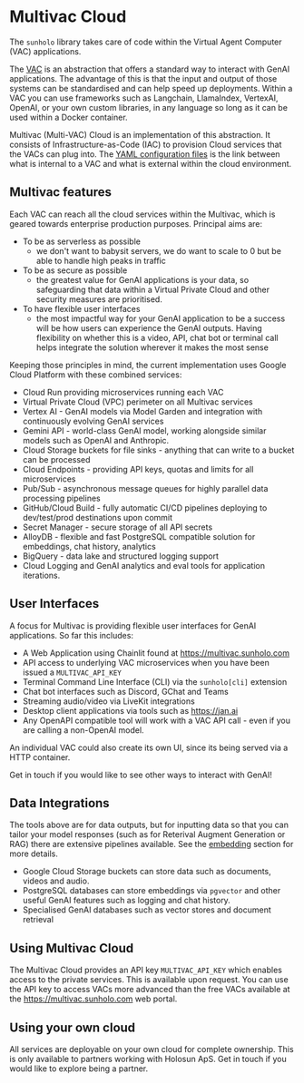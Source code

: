 # Multivac Cloud

The `sunholo` library takes care of code within the Virtual Agent Computer (VAC) applications.  

The [VAC](../VACs) is an abstraction that offers a standard way to interact with GenAI applications.  The advantage of this is that the input and output of those systems can be standardised and can help speed up deployments.  Within a VAC you can use frameworks such as Langchain, LlamaIndex, VertexAI, OpenAI, or your own custom libraries, in any language so long as it can be used within a Docker container.

Multivac (Multi-VAC) Cloud is an implementation of this abstraction.  It consists of Infrastructure-as-Code (IAC) to provision Cloud services that the VACs can plug into.  The [YAML configuration files](../config) is the link between what is internal to a VAC and what is external within the cloud environment.

## Multivac features

Each VAC can reach all the cloud services within the Multivac, which is geared towards enterprise production purposes.  Principal aims are:

* To be as serverless as possible 
    - we don't want to babysit servers, we do want to scale to 0 but be able to handle high peaks in traffic
* To be as secure as possible
    - the greatest value for GenAI applications is your data, so safeguarding that data within a Virtual Private Cloud and other security measures are prioritised.
* To have flexible user interfaces
    - the most impactful way for your GenAI application to be a success will be how users can experience the GenAI outputs.  Having flexibility on whether this is a video, API, chat bot or terminal call helps integrate the solution wherever it makes the most sense

Keeping those principles in mind, the current implementation uses Google Cloud Platform with these combined services:

* Cloud Run providing microservices running each VAC
* Virtual Private Cloud (VPC) perimeter on all Multivac services
* Vertex AI - GenAI models via Model Garden and integration with continuously evolving GenAI services
* Gemini API - world-class GenAI model, working alongside similar models such as OpenAI and Anthropic.
* Cloud Storage buckets for file sinks - anything that can write to a bucket can be processed
* Cloud Endpoints - providing API keys, quotas and limits for all microservices
* Pub/Sub - asynchronous message queues for highly parallel data processing pipelines
* GitHub/Cloud Build - fully automatic CI/CD pipelines deploying to dev/test/prod destinations upon commit
* Secret Manager - secure storage of all API secrets 
* AlloyDB - flexible and fast PostgreSQL compatible solution for embeddings, chat history, analytics
* BigQuery - data lake and structured logging support
* Cloud Logging and GenAI analytics and eval tools for application iterations.

## User Interfaces

A focus for Multivac is providing flexible user interfaces for GenAI applications.  So far this includes:

* A Web Application using Chainlit found at https://multivac.sunholo.com
* API access to underlying VAC microservices when you have been issued a `MULTIVAC_API_KEY`
* Terminal Command Line Interface (CLI) via the `sunholo[cli]` extension
* Chat bot interfaces such as Discord, GChat and Teams
* Streaming audio/video via LiveKit integrations
* Desktop client applications via tools such as https://jan.ai
* Any OpenAPI compatible tool will work with a VAC API call - even if you are calling a non-OpenAI model.  

An individual VAC could also create its own UI, since its being served via a HTTP container.

Get in touch if you would like to see other ways to interact with GenAI!   

## Data Integrations

The tools above are for data outputs, but for inputting data so that you can tailor your model responses (such as for Reterival Augment Generation or RAG) there are extensive pipelines available.  See the [embedding](../howto/embedding) section for more details.  

* Google Cloud Storage buckets can store data such as documents, videos and audio.
* PostgreSQL databases can store embeddings via `pgvector` and other useful GenAI features such as logging and chat history.
* Specialised GenAI databases such as vector stores and document retrieval


## Using Multivac Cloud

The Multivac Cloud provides an API key `MULTIVAC_API_KEY` which enables access to the private services.  This is available upon request.  You can use the API key to access VACs more advanced than the free VACs available at the https://multivac.sunholo.com web portal.

## Using your own cloud

All services are deployable on your own cloud for complete ownership.  This is only available to partners working with Holosun ApS.  Get in touch if you would like to explore being a partner.